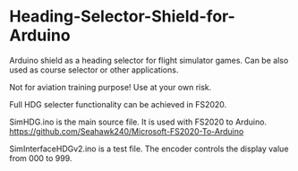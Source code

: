 # Heading-Selector-Shield-for-Arduino
Arduino shield as a heading selector for flight simulator games. Can be also used as course selector or other applications.

Not for aviation training purpose! Use at your own risk.

Full HDG selecter functionality can be achieved in FS2020.

SimHDG.ino is the main source file. It is used with FS2020 to Arduino. https://github.com/Seahawk240/Microsoft-FS2020-To-Arduino 

SimInterfaceHDGv2.ino is a test file. The encoder controls the display value from 000 to 999.
